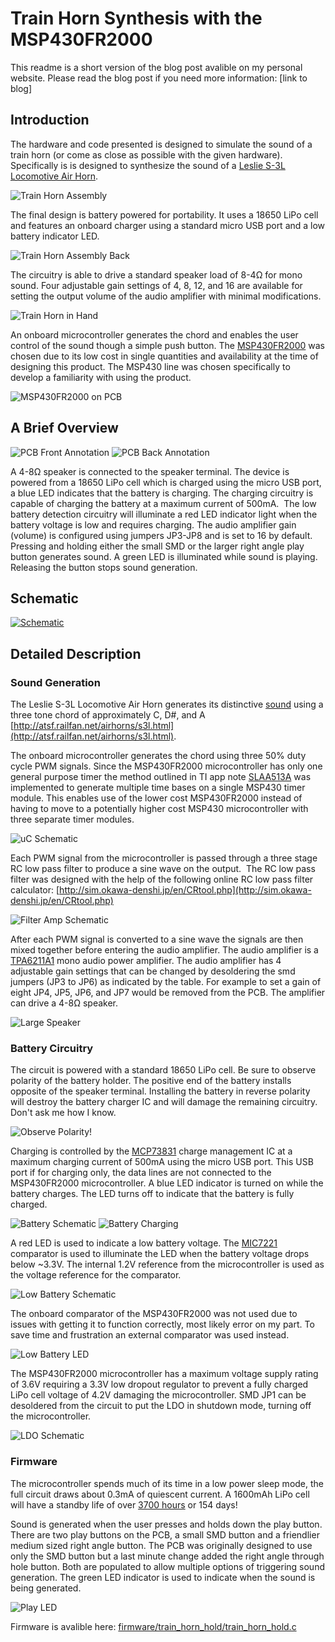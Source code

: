 # Train Horn Synthesis with the MSP430FR2000
This readme is a short version of the blog post avalible on my personal website. Please read the blog post if you need more information: [link to blog]

## Introduction
The hardware and code presented is designed to simulate the sound of a train horn (or come as close as possible with the given hardware). Specifically is is designed to synthesize the sound of a [Leslie S-3L Locomotive Air Horn](http://www.dieselairhorns.com/sounds/LeslieS3L.mp3).

![Train Horn Assembly](images/Train_Horn_Main.png)

The final design is battery powered for portability. It uses a 18650 LiPo cell and features an onboard charger using a standard micro USB port and a low battery indicator LED.

![Train Horn Assembly Back](images/Train_Horn_Back.png)

The circuitry is able to drive a standard speaker load of 8-4Ω for mono sound. Four adjustable gain settings of 4, 8, 12, and 16 are available for setting the output volume of the audio amplifier with minimal modifications.

![Train Horn in Hand](images/Train_Horn_Hand.png)

An onboard microcontroller generates the chord and enables the user control of the sound though a simple push button. The [MSP430FR2000](http://www.ti.com/product/MSP430FR2000) was chosen due to its low cost in single quantities and availability at the time of designing this product. The MSP430 line was chosen specifically to develop a familiarity with using the product.

![MSP430FR2000 on PCB](images/Train_Horn_uC.png)

## A Brief Overview

![PCB Front Annotation](images/train_horn_annoted_pcb_front.png)
![PCB Back Annotation](images/train_horn_annoted_pcb_back.png)

A 4-8Ω speaker is connected to the speaker terminal. The device is powered from a 18650 LiPo cell which is charged using the micro USB port, a blue LED indicates that the battery is charging. The charging circuitry is capable of charging the battery at a maximum current of 500mA.  The low battery detection circuitry will illuminate a red LED indicator light when the battery voltage is low and requires charging. The audio amplifier gain (volume) is configured using jumpers JP3-JP8 and is set to 16 by default. Pressing and holding either the small SMD or the larger right angle play button generates sound. A green LED is illuminated while sound is playing. Releasing the button stops sound generation.

## Schematic

[![Schematic](images/train_horn_schematic.png)](pdf/train_horn.pdf)

## Detailed Description
### Sound Generation
The Leslie S-3L Locomotive Air Horn generates its distinctive [sound](http://www.dieselairhorns.com/sounds/LeslieS3L.mp3) using a three tone chord of approximately C, D#, and A [http://atsf.railfan.net/airhorns/s3l.html](http://atsf.railfan.net/airhorns/s3l.html).

The onboard microcontroller generates the chord using three 50% duty cycle PWM signals. Since the MSP430FR2000 microcontroller has only one general purpose timer the method outlined in TI app note [SLAA513A](http://www.ti.com/lit/an/slaa513a/slaa513a.pdf) was implemented to generate multiple time bases on a single MSP430 timer module. This enables use of the lower cost MSP430FR2000 instead of having to move to a potentially higher cost MSP430 microcontroller with three separate timer modules.

![uC Schematic](images/uC_schematic.png)

Each PWM signal from the microcontroller is passed through a three stage RC low pass filter to produce a sine wave on the output.  The RC low pass filter was designed with the help of the following online RC low pass filter calculator: [http://sim.okawa-denshi.jp/en/CRtool.php](http://sim.okawa-denshi.jp/en/CRtool.php)

![Filter Amp Schematic](images/filter_amp_schematic.png)

After each PWM signal is converted to a sine wave the signals are then mixed together before entering the audio amplifier. The audio amplifier is a [TPA6211A1](http://www.ti.com/lit/ds/symlink/tpa6211a1.pdf) mono audio power amplifier. The audio amplifier has 4 adjustable gain settings that can be changed by desoldering the smd jumpers (JP3 to JP6) as indicated by the table. For example to set a gain of eight JP4, JP5, JP6, and JP7 would be removed from the PCB. The amplifier can drive a 4-8Ω speaker.

![Large Speaker](images/train_horn_lg_speaker.png)

### Battery Circuitry
The circuit is powered with a standard 18650 LiPo cell. Be sure to observe polarity of the battery holder. The positive end of the battery installs opposite of the speaker terminal. Installing the battery in reverse polarity will destroy the battery charger IC and will damage the remaining circuitry. Don't ask me how I know.

![Observe Polarity!](images/Train_Horn_PolarityMarks.png)

Charging is controlled by the [MCP73831](https://www.microchip.com/wwwproducts/en/en024903) charge management IC at a maximum charging current of 500mA using the micro USB port. This USB port if for charging only, the data lines are not connected to the MSP430FR2000 microcontroller. A blue LED indicator is turned on while the battery charges. The LED turns off to indicate that the battery is fully charged.

![Battery Schematic](images/charge_schematic.png)
![Battery Charging](images/Train_Horn_ChargeLED.png)

A red LED is used to indicate a low battery voltage. The [MIC7221](http://ww1.microchip.com/downloads/en/DeviceDoc/mic7211.pdf) comparator is used to illuminate the LED when the battery voltage drops below ~3.3V. The internal 1.2V reference from the microcontroller is used as the voltage reference for the comparator.

![Low Battery Schematic](images/batV_schematic.png)

The onboard comparator of the MSP430FR2000 was not used due to issues with getting it to function correctly, most likely error on my part. To save time and frustration an external comparator was used instead.

![Low Battery LED](images/Train_Horn_LowBattery.png)

The MSP430FR2000 microcontroller has a maximum voltage supply rating of 3.6V requiring a 3.3V low dropout regulator to prevent a fully charged LiPo cell voltage of 4.2V damaging the microcontroller. SMD JP1 can be desoldered from the circuit to put the LDO in shutdown mode, turning off the microcontroller.

![LDO Schematic](images/LDO_schematic.png)

### Firmware
The microcontroller spends much of its time in a low power sleep mode, the full circuit draws about 0.3mA of quiescent current. A 1600mAh LiPo cell will have a standby life of over [3700 hours](https://www.digikey.com/en/resources/conversion-calculators/conversion-calculator-battery-life) or 154 days!

Sound is generated when the user presses and holds down the play button. There are two play buttons on the PCB, a small SMD button and a friendlier medium sized right angle button. The PCB was originally designed to use only the SMD button but a last minute change added the right angle through hole button. Both are populated to allow multiple options of triggering sound generation. The green LED indicator is used to indicate when the sound is being generated.

![Play LED](images/Train_Horn_PlayLED.png)

Firmware is avalible here: [firmware/train_horn_hold/train_horn_hold.c](firmware/train_horn_hold/train_horn_hold.c)
